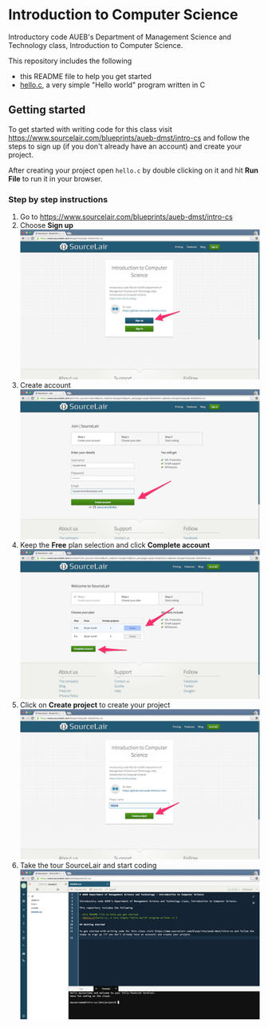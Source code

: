 # Introduction to Computer Science

Introductory code AUEB's Department of Management Science and Technology class, Introduction to Computer Science.

This repository includes the following

- this README file to help you get started
- [hello.c](hello.c), a very simple "Hello world" program written in C

## Getting started

To get started with writing code for this class visit https://www.sourcelair.com/blueprints/aueb-dmst/intro-cs and follow the steps to sign up (if you don't already have an account) and create your project.

After creating your project open `hello.c` by double clicking on it and hit **Run File** to run it in your browser.

### Step by step instructions

1. Go to https://www.sourcelair.com/blueprints/aueb-dmst/intro-cs
2. Choose **Sign up**
   ![Click Sign up in Blueprint](screenshots/sourcelair-steps-1-blueprint-signup.png)
3. Create account
   ![Create account](screenshots/sourcelair-steps-2-create-account.png)
4. Keep the **Free** plan selection and click **Complete account**
   ![Complete account](screenshots/sourcelair-steps-3-complete-account.png)
5. Click on **Create project** to create your project
   ![Complete account](screenshots/sourcelair-steps-4-create-project.png)
6. Take the tour SourceLair and start coding
   ![Start coding](screenshots/sourcelair-steps-5-start-coding.png)
